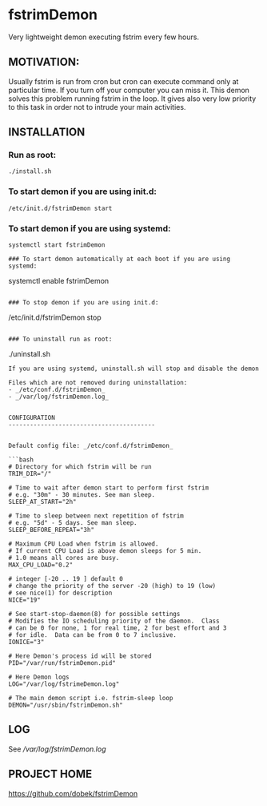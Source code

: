 fstrimDemon
===========

Very lightweight demon executing fstrim every few hours.


MOTIVATION:
-----------------------------------------

Usually fstrim is run from cron but cron can execute command only at particular time. If you turn off your computer you can miss it. This demon solves this problem running fstrim in the loop. It gives also very low priority to this task in order not to intrude your main activities.


INSTALLATION
-----------------------------------------

### Run as root:
```
./install.sh
```

### To start demon if you are using init.d:
```
/etc/init.d/fstrimDemon start
```

### To start demon if you are using systemd:
```
systemctl start fstrimDemon

### To start demon automatically at each boot if you are using systemd:
```
systemctl enable fstrimDemon
```

### To stop demon if you are using init.d:
```
/etc/init.d/fstrimDemon stop
```

### To uninstall run as root:
```
./uninstall.sh
```
If you are using systemd, uninstall.sh will stop and disable the demon

Files which are not removed during uninstallation:
- _/etc/conf.d/fstrimDemon_
- _/var/log/fstrimDemon.log_


CONFIGURATION
-----------------------------------------


Default config file: _/etc/conf.d/fstrimDemon_

```bash
# Directory for which fstrim will be run
TRIM_DIR="/"

# Time to wait after demon start to perform first fstrim
# e.g. "30m" - 30 minutes. See man sleep.
SLEEP_AT_START="2h"

# Time to sleep between next repetition of fstrim
# e.g. "5d" - 5 days. See man sleep.
SLEEP_BEFORE_REPEAT="3h"

# Maximum CPU Load when fstrim is allowed.
# If current CPU Load is above demon sleeps for 5 min.
# 1.0 means all cores are busy.
MAX_CPU_LOAD="0.2"

# integer [-20 .. 19 ] default 0
# change the priority of the server -20 (high) to 19 (low)
# see nice(1) for description
NICE="19"

# See start-stop-daemon(8) for possible settings
# Modifies the IO scheduling priority of the daemon.  Class
# can be 0 for none, 1 for real time, 2 for best effort and 3
# for idle.  Data can be from 0 to 7 inclusive.
IONICE="3"

# Here Demon's process id will be stored
PID="/var/run/fstrimDemon.pid"

# Here Demon logs
LOG="/var/log/fstrimeDemon.log"

# The main demon script i.e. fstrim-sleep loop
DEMON="/usr/sbin/fstrimDemon.sh"
```

LOG
-----------------------------------------

See _/var/log/fstrimDemon.log_


PROJECT HOME
-----------------------------------------

https://github.com/dobek/fstrimDemon
